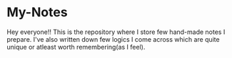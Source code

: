 # My-Notes
Hey everyone!!
This is the repository where I store few hand-made notes I prepare. 
I've also written down few logics I come across which are quite unique or atleast worth remembering(as I feel).
